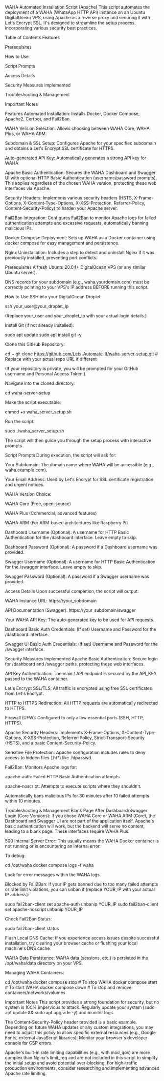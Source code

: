 WAHA Automated Installation Script (Apache)
This script automates the deployment of a WAHA (WhatsApp HTTP API) instance on an Ubuntu DigitalOcean VPS, using Apache as a reverse proxy and securing it with Let's Encrypt SSL. It's designed to streamline the setup process, incorporating various security best practices.

Table of Contents
Features

Prerequisites

How to Use

Script Prompts

Access Details

Security Measures Implemented

Troubleshooting & Management

Important Notes

Features
Automated Installation: Installs Docker, Docker Compose, Apache2, Certbot, and Fail2Ban.

WAHA Version Selection: Allows choosing between WAHA Core, WAHA Plus, or WAHA ARM.

Subdomain & SSL Setup: Configures Apache for your specified subdomain and obtains a Let's Encrypt SSL certificate for HTTPS.

Auto-generated API Key: Automatically generates a strong API key for WAHA.

Apache Basic Authentication: Secures the WAHA Dashboard and Swagger UI with optional HTTP Basic Authentication (username/password prompts). This applies regardless of the chosen WAHA version, protecting these web interfaces via Apache.

Security Headers: Implements various security headers (HSTS, X-Frame-Options, X-Content-Type-Options, X-XSS-Protection, Referrer-Policy, Content-Security-Policy) to harden your Apache server.

Fail2Ban Integration: Configures Fail2Ban to monitor Apache logs for failed authentication attempts and excessive requests, automatically banning malicious IPs.

Docker Compose Deployment: Sets up WAHA as a Docker container using docker compose for easy management and persistence.

Nginx Uninstallation: Includes a step to detect and uninstall Nginx if it was previously installed, preventing port conflicts.

Prerequisites
A fresh Ubuntu 20.04+ DigitalOcean VPS (or any similar Ubuntu server).

DNS records for your subdomain (e.g., waha.yourdomain.com) must be correctly pointing to your VPS's IP address BEFORE running this script.

How to Use
SSH into your DigitalOcean Droplet:

ssh your_user@your_droplet_ip

(Replace your_user and your_droplet_ip with your actual login details.)

Install Git (if not already installed):

sudo apt update
sudo apt install git -y

Clone this GitHub Repository:

cd ~
git clone https://github.com/Lets-Automate-It/waha-server-setup.git # Replace with your actual repo URL if different

(If your repository is private, you will be prompted for your GitHub username and Personal Access Token.)

Navigate into the cloned directory:

cd waha-server-setup

Make the script executable:

chmod +x waha_server_setup.sh

Run the script:

sudo ./waha_server_setup.sh

The script will then guide you through the setup process with interactive prompts.

Script Prompts
During execution, the script will ask for:

Your Subdomain: The domain name where WAHA will be accessible (e.g., waha.example.com).

Your Email Address: Used by Let's Encrypt for SSL certificate registration and urgent notices.

WAHA Version Choice:

WAHA Core (Free, open-source)

WAHA Plus (Commercial, advanced features)

WAHA ARM (For ARM-based architectures like Raspberry Pi)

Dashboard Username (Optional): A username for HTTP Basic Authentication for the /dashboard interface. Leave empty to skip.

Dashboard Password (Optional): A password if a Dashboard username was provided.

Swagger Username (Optional): A username for HTTP Basic Authentication for the /swagger interface. Leave empty to skip.

Swagger Password (Optional): A password if a Swagger username was provided.

Access Details
Upon successful completion, the script will output:

WAHA Instance URL: https://your_subdomain

API Documentation (Swagger): https://your_subdomain/swagger

Your WAHA API Key: The auto-generated key to be used for API requests.

Dashboard Basic Auth Credentials: (If set) Username and Password for the /dashboard interface.

Swagger UI Basic Auth Credentials: (If set) Username and Password for the /swagger interface.

Security Measures Implemented
Apache Basic Authentication: Secure login for /dashboard and /swagger paths, protecting these web interfaces.

API Key Authentication: The main / API endpoint is secured by the API_KEY passed to the WAHA container.

Let's Encrypt SSL/TLS: All traffic is encrypted using free SSL certificates from Let's Encrypt.

HTTP to HTTPS Redirection: All HTTP requests are automatically redirected to HTTPS.

Firewall (UFW): Configured to only allow essential ports (SSH, HTTP, HTTPS).

Apache Security Headers: Implements X-Frame-Options, X-Content-Type-Options, X-XSS-Protection, Referrer-Policy, Strict-Transport-Security (HSTS), and a basic Content-Security-Policy.

Sensitive File Protection: Apache configuration includes rules to deny access to hidden files (.ht*) like .htpasswd.

Fail2Ban: Monitors Apache logs for:

apache-auth: Failed HTTP Basic Authentication attempts.

apache-noscript: Attempts to execute scripts where they shouldn't.

Automatically bans malicious IPs for 30 minutes after 10 failed attempts within 10 minutes.

Troubleshooting & Management
Blank Page After Dashboard/Swagger Login (Core Versions): If you chose WAHA Core or WAHA ARM (Core), the Dashboard and Swagger UI are not part of the application itself. Apache's basic authentication will work, but the backend will serve no content, leading to a blank page. These interfaces require WAHA Plus.

500 Internal Server Error: This usually means the WAHA Docker container is not running or is encountering an internal error.

To debug:

cd /opt/waha
docker compose logs -f waha

Look for error messages within the WAHA logs.

Blocked by Fail2Ban: If your IP gets banned due to too many failed attempts or rate limit violations, you can unban it (replace YOUR_IP with your actual IP address):

sudo fail2ban-client set apache-auth unbanip YOUR_IP
sudo fail2ban-client set apache-noscript unbanip YOUR_IP

Check Fail2Ban Status:

sudo fail2ban-client status

Flush Local DNS Cache: If you experience access issues despite successful installation, try clearing your browser cache or flushing your local machine's DNS cache.

WAHA Data Persistence: WAHA data (sessions, etc.) is persisted in the /opt/waha/data directory on your VPS.

Managing WAHA Containers:

cd /opt/waha
docker compose stop    # To stop WAHA
docker compose start   # To start WAHA
docker compose down    # To stop and remove containers/networks/volumes

Important Notes
This script provides a strong foundation for security, but no system is 100% impervious to attack. Regularly update your system (sudo apt update && sudo apt upgrade -y) and monitor logs.

The Content-Security-Policy header provided is a basic example. Depending on future WAHA updates or any custom integrations, you may need to adjust this policy to allow specific external resources (e.g., Google Fonts, external JavaScript libraries). Monitor your browser's developer console for CSP errors.

Apache's built-in rate limiting capabilities (e.g., with mod_qos) are more complex than Nginx's limit_req and are not included in this script to simplify the initial setup and avoid potential over-blocking. For high-traffic production environments, consider researching and implementing advanced Apache rate limiting.
